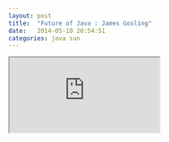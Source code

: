 ```yaml
---
layout: post
title:  "Future of Java : James Gosling"
date:   2014-05-10 20:54:51
categories: java sun
---
```


<iframe class="embed" 
src="https://www.youtube.com/embed/9ei-rbULWoA">
</iframe>